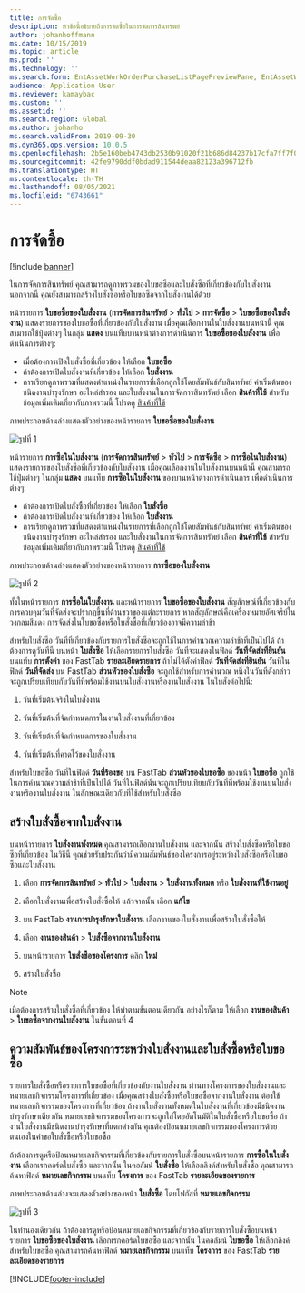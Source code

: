 ```yaml
---
title: การจัดซื้อ
description: หัวข้อนี้อธิบายถึงการจัดซื้อในการจัดการสินทรัพย์
author: johanhoffmann
ms.date: 10/15/2019
ms.topic: article
ms.prod: ''
ms.technology: ''
ms.search.form: EntAssetWorkOrderPurchaseListPagePreviewPane, EntAssetWorkOrderPurchaseListPage, EntAssetWorkOrderPurchaseLineAmountInfoPart, EntAssetWorkOrderPurchReqListPage
audience: Application User
ms.reviewer: kamaybac
ms.custom: ''
ms.assetid: ''
ms.search.region: Global
ms.author: johanho
ms.search.validFrom: 2019-09-30
ms.dyn365.ops.version: 10.0.5
ms.openlocfilehash: 2b5e160beb4743db2530b91020f21b686d84237b17cfa7ff7f0cc1da97695d08
ms.sourcegitcommit: 42fe9790ddf0bdad911544deaa82123a396712fb
ms.translationtype: HT
ms.contentlocale: th-TH
ms.lasthandoff: 08/05/2021
ms.locfileid: "6743661"
---
```

# <a name="procurement"></a>การจัดซื้อ

[!include [banner](../../includes/banner.md)]

ในการจัดการสินทรัพย์ คุณสามารถดูภาพรวมของใบขอซื้อและใบสั่งซื้อที่เกี่ยวข้องกับใบสั่งงาน นอกจากนี้ คุณยังสามารถสร้างใบสั่งซื้อหรือใบขอซื้อจากใบสั่งงานได้ด้วย

หน้ารายการ **ใบขอซื้อของใบสั่งงาน** (**การจัดการสินทรัพย์** > **ทั่วไป** > **การจัดซื้อ** > **ใบขอซื้อของใบสั่งงาน**) แสดงรายการของใบขอซื้อที่เกี่ยวข้องกับใบสั่งงาน เมื่อคุณเลือกงานในใบสั่งงานบนหน้านี้ คุณสามารถใช้ปุ่มต่างๆ ในกลุ่ม **แสดง** บนแท็บบานหน้าต่างการดำเนินการ **ใบขอซื้อของใบสั่งงาน** เพื่อดำเนินการต่างๆ:

- เมื่อต้องการเปิดใบสั่งซื้อที่เกี่ยวข้อง ให้เลือก **ใบขอซื้อ** 
- ถ้าต้องการเปิดใบสั่งงานที่เกี่ยวข้อง ให้เลือก **ใบสั่งงาน**
- การเรียกดูภาพรวมที่แสดงตำแหน่งในรายการที่เลือกถูกใช้โดยสัมพันธ์กับสินทรัพย์ ค่าเริ่มต้นของชนิดงานบำรุงรักษา อะไหล่สำรอง และใบสั่งงานในการจัดการสินทรัพย์ เลือก **สินค้าที่ใช้** สำหรับข้อมูลเพิ่มเติมเกี่ยวกับภาพรวมนี้ โปรดดู [สินค้าที่ใช้](../controlling-and-reporting/item-where-used.md)

ภาพประกอบด้านล่างแสดงตัวอย่างของหน้ารายการ **ใบขอซื้อของใบสั่งงาน**

![รูปที่ 1](media/08-work-orders.png)


หน้ารายการ **การซื้อในใบสั่งงาน** (**การจัดการสินทรัพย์** > **ทั่วไป** > **การจัดซื้อ** > **การซื้อในใบสั่งงาน**) แสดงรายการของใบสั่งซื้อที่เกี่ยวข้องกับใบสั่งงาน เมื่อคุณเลือกงานในใบสั่งงานบนหน้านี้ คุณสามารถใช้ปุ่มต่างๆ ในกลุ่ม **แสดง** บนแท็บ **การซื้อในใบสั่งงาน** ของบานหน้าต่างการดำเนินการ เพื่อดำเนินการต่างๆ:

- ถ้าต้องการเปิดใบสั่งซื้อที่เกี่ยวข้อง ให้เลือก **ใบสั่งซื้อ** 
- ถ้าต้องการเปิดใบสั่งงานที่เกี่ยวข้อง ให้เลือก **ใบสั่งงาน**
- การเรียกดูภาพรวมที่แสดงตำแหน่งในรายการที่เลือกถูกใช้โดยสัมพันธ์กับสินทรัพย์ ค่าเริ่มต้นของชนิดงานบำรุงรักษา อะไหล่สำรอง และใบสั่งงานในการจัดการสินทรัพย์ เลือก **สินค้าที่ใช้** สำหรับข้อมูลเพิ่มเติมเกี่ยวกับภาพรวมนี้ โปรดดู [สินค้าที่ใช้](../controlling-and-reporting/item-where-used.md)

ภาพประกอบด้านล่างแสดงตัวอย่างของหน้ารายการ **การซื้อของใบสั่งงาน**

![รูปที่ 2](media/09-work-orders.png)


ทั้งในหน้ารายการ **การซื้อในใบสั่งงาน** และหน้ารายการ **ใบขอซื้อของใบสั่งงาน** สัญลักษณ์ที่เกี่ยวข้องกับการควบคุมวันที่จัดส่งจะปรากฏขึ้นที่ด้านขวาของแต่ละรายการ หากสัญลักษณ์คือเครื่องหมายอัศเจรีย์ในวงกลมสีแดง การจัดส่งในใบขอซื้อหรือใบสั่งซื้อที่เกี่ยวข้องอาจมีความล่าช้า

สำหรับใบสั่งซื้อ วันที่ที่เกี่ยวข้องกับรายการใบสั่งซื้อจะถูกใช้ในการคำนวณความล่าช้าที่เป็นไปได้ ถ้าต้องการดูวันที่นี้ บนหน้า **ใบสั่งซื้อ** ให้เลือกรายการใบสั่งซื้อ วันที่จะแสดงในฟิลด์ **วันที่จัดส่งที่ยืนยัน** บนแท็บ **การตั้งค่า** ของ FastTab **รายละเอียดรายการ** ถ้าไม่ได้ตั้งค่าฟิลด์ **วันที่จัดส่งที่ยืนยัน** วันที่ในฟิลด์ **วันที่จัดส่ง** บน FastTab **ส่วนหัวของใบสั่งซื้อ** จะถูกใช้สำหรับการคำนวณ หนึ่งในวันที่ดังกล่าวจะถูกเปรียบเทียบกับวันที่ที่พร้อมใช้งานบนใบสั่งงานหรืองานใบสั่งงาน ในใบสั่งต่อไปนี้:

1. วันที่เริ่มต้นจริงในใบสั่งงาน  

2. วันที่เริ่มต้นที่จัดกำหนดการในงานใบสั่งงานที่เกี่ยวข้อง 

3. วันที่เริ่มต้นที่จัดกำหนดการของใบสั่งงาน 

4. วันที่เริ่มต้นที่คาดไว้ของใบสั่งงาน 

สำหรับใบขอซื้อ วันที่ในฟิลด์ **วันที่ร้องขอ** บน FastTab **ส่วนหัวของใบขอซื้อ** ของหน้า **ใบขอซื้อ** ถูกใช้ในการคำนวณความล่าช้าที่เป็นไปได้ วันที่ในฟิลด์นั้นจะถูกเปรียบเทียบกับวันที่ที่พร้อมใช้งานบนใบสั่งงานหรืองานใบสั่งงาน ในลักษณะเดียวกับที่ใช้สำหรับใบสั่งซื้อ


## <a name="create-a-purchase-order-from-a-work-order"></a>สร้างใบสั่งซื้อจากใบสั่งงาน

บนหน้ารายการ **ใบสั่งงานทั้งหมด** คุณสามารถเลือกงานใบสั่งงาน และจากนั้น สร้างใบสั่งซื้อหรือใบขอซื้อที่เกี่ยวข้อง ในวิธีนี้ คุณช่วยรับประกันว่ามีความสัมพันธ์ของโครงการอยู่ระหว่างใบสั่งซื้อหรือใบขอซื้อและใบสั่งงาน

1. เลือก **การจัดการสินทรัพย์** > **ทั่วไป** > **ใบสั่งงาน** > **ใบสั่งงานทั้งหมด** หรือ **ใบสั่งงานที่ใช้งานอยู่**

2. เลือกใบสั่งงานเพื่อสร้างใบสั่งซื้อให้ แล้วจากนั้น เลือก **แก้ไข**

3. บน FastTab **งานการบำรุงรักษาใบสั่งงาน** เลือกงานของใบสั่งงานเพื่อสร้างใบสั่งซื้อให้

4. เลือก **งานของสินค้า** > **ใบสั่งซื้อจากงานใบสั่งงาน**

5. บนหน้ารายการ **ใบสั่งซื้อของโครงการ** คลิก **ใหม่**

6. สร้างใบสั่งซื้อ

>[!NOTE]
>เมื่อต้องการสร้างใบสั่งซื้อที่เกี่ยวข้อง ให้ทำตามขั้นตอนเดียวกัน อย่างไรก็ตาม ให้เลือก **งานของสินค้า** > **ใบขอซื้อจากงานใบสั่งงาน** ในขั้นตอนที่ 4


## <a name="project-relation-between-work-order-and-purchase-order-or-purchase-requisition"></a>ความสัมพันธ์ของโครงการระหว่างใบสั่งงานและใบสั่งซื้อหรือใบขอซื้อ

รายการใบสั่งซื้อหรือรายการใบขอซื้อที่เกี่ยวข้องกับงานใบสั่งงาน ผ่านทางโครงการของใบสั่งงานและหมายเลขกิจกรรมโครงการที่เกี่ยวข้อง เมื่อคุณสร้างใบสั่งซื้อหรือใบขอซื้อจากงานใบสั่งงาน ต้องใช้หมายเลขกิจกรรมของโครงการที่เกี่ยวข้อง ถ้างานใบสั่งงานทั้งหมดในใบสั่งงานที่เกี่ยวข้องมีชนิดงานบำรุงรักษาเดียวกัน หมายเลขกิจกรรมของโครงการจะถูกใส่โดยอัตโนมัติในใบสั่งซื้อหรือใบขอซื้อ ถ้างานใบสั่งงานมีชนิดงานบำรุงรักษาที่แตกต่างกัน คุณต้องป้อนหมายเลขกิจกรรมของโครงการด้วยตนเองในคำขอใบสั่งซื้อหรือใบขอซื้อ

ถ้าต้องการดูหรือป้อนหมายเลขกิจกรรมที่เกี่ยวข้องกับรายการใบสั่งซื้อบนหน้ารายการ **การซื้อในใบสั่งงาน** เลือกเรกคอร์ดใบสั่งซื้อ และจากนั้น ในคอลัมน์ **ใบสั่งซื้อ** ให้เลือกลิงค์สำหรับใบสั่งซื้อ คุณสามารถค้นหาฟิลด์ **หมายเลขกิจกรรม** บนแท็บ **โครงการ** ของ FastTab **รายละเอียดของรายการ**

ภาพประกอบด้านล่างจะแสดงตัวอย่างของหน้า **ใบสั่งซื้อ** โดยโฟกัสที่ **หมายเลขกิจกรรม**

![รูปที่ 3](media/10-work-orders.png)

ในทำนองเดียวกัน ถ้าต้องการดูหรือป้อนหมายเลขกิจกรรมที่เกี่ยวข้องกับรายการใบสั่งซื้อบนหน้ารายการ **ใบขอซื้อของใบสั่งงาน** เลือกเรกคอร์ดใบขอซื้อ และจากนั้น ในคอลัมน์ **ใบขอซื้อ** ให้เลือกลิงค์สำหรับใบขอซื้อ คุณสามารถค้นหาฟิลด์ **หมายเลขกิจกรรม** บนแท็บ **โครงการ** ของ FastTab **รายละเอียดของรายการ**



[!INCLUDE[footer-include](../../../includes/footer-banner.md)]